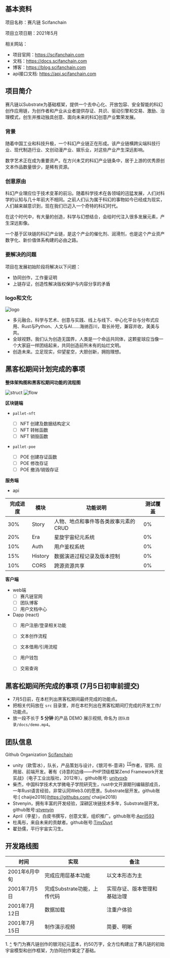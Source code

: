 ## 基本资料

项目名称：赛凡链 Scifanchain

项目立项日期：2021年5月

相关网站：

- 项目官网：https://scifanchain.com
- 文档：https://docs.scifanchain.com
- 博客：https://blog.scifanchain.com
- api接口文档: https://api.scifanchain.com


## 项目简介

赛凡链以Substrate为基础框架，提供一个去中心化、开放包容、安全智能的科幻创作应用链，为创作者和产业从业者提供存证、共识、驱动引擎和交易、激励、治理模式，创生并推动独具创意、面向未来的科幻创意产业繁荣发展。

### 背景 

随着中国工业和科技升极，一个科幻产业链正在形成。该产业链横跨尖端科技行业、现代制造行业、文创动漫产业、娱乐业，对这些产业产生深远影响。

数字艺术正在成为重要资产。在方兴未艾的科幻产业链条中，居于上游的优秀原创文本作品数量很少，是稀有资源。

### 创意原由

科幻产业理应位于技术变革的前沿。随着科学技术在各领域的迅猛发展，人们对科学的认知与几十年前大不相同。之前人们认为属于科幻的事物如今已经成为现实，人们越来越意识到，现在我们已迈入一个奇特的科幻时代。

在这个时代中，有大量的创造，科学与幻想结合，会给时代注入很多发展元素，产生深远影像。

一个基于区块链的科幻产业链，是这个产业的催化剂、润滑剂，也是这个产业资产数字化、新价值体系构建的必由之路。

### 要解决的问题

项目在发展初始阶段将解决以下问题：

- 协同创作，工作量证明
- 上链存证，创造性解决版权保护与内容分享的矛盾

### logo和文化

<img src="https://github.com/scifanchain/hackathon-2021-summer/blob/main/teams/03-Scifanchain/docs/logo_two.png" alt="logo"/>

- 多元融合。科学与艺术、创意与实践、线上与线下、中心化平台与分布式应用、Rust与Python、人文与AI……海纳百川，取长补短，兼容并收，美美与共。
- 全球视野。我们认为创造无国界，人类是一个命运共同体，这颗星球应当像一个大家庭一样团结起来，共同创造前所未有的灿烂文明。
- 创造未来。立足现实，仰望星空，大胆创新，拥抱理想。

## 黑客松期间计划完成的事项

**整体架构图和黑客松期间功能的流程图**

<img src="https://github.com/scifanchain/hackathon-2021-summer/blob/main/teams/03-Scifanchain/docs/sfc_struct.png" alt="struct"/>
<img src="https://github.com/scifanchain/hackathon-2021-summer/blob/main/teams/03-Scifanchain/docs/sfc_flow.png" alt="flow"/>

**区块链端**

- `pallet-nft`

  - [ ] NFT 创建及数据结构定义
  - [ ] NFT 转帐函数
  - [ ] NFT 销毁函数

- `pallet-poe`

  - [ ] POE 创建存证函数
  - [ ] POE 修改存证
  - [ ] POE 撤消/销毁存证

**服务端**

- api

| 完成进度 | 模块 | 功能说明 | 测试覆盖 
| --- | --- | --- | ---
| 30% | Story | 人物、地点和事件等各类故事元素的CRUD | 0%
| 20% | Era | 星旋宇宙纪元系统 | 0%
| 10% | Auth | 用户鉴权系统 | 0%
| 15% | History | 数据演进过程记录及版本控制 | 0%
| 10% | CORS | 跨源资源共享 | 0%

**客户端**

- web端
  - [ ] 赛凡链官网
  - [ ] 团队博客
  - [ ] 用户文档中心 

- Dapp (react)
  - [ ] 用户注册/登录相关功能
  - [ ] 文本创作流程
  - [ ] 文本借用/引用流程
  - [ ] 用户钱包
  - [ ] 交易查询


## 黑客松期间所完成的事项 (7月5日初审前提交)

- 7月5日前，在本栏列出黑客松期间最终完成的功能点。
- 把相关代码放在 `src` 目录里，并在本栏列出在黑客松期间打完成的开发工作/功能点。
- 放一段不长于 **5 分钟** 的产品 DEMO 展示视频, 命名为 `团队目录/docs/demo.mp4`。

## 团队信息

Github Organization [Scifanchain](https://github.com/scifanchain) 

- unity（欧雪冰），队长，产品策划与设计，《银河书-意谛》<sup id="a1">[[1]](#f1)</sup>作者，官网、应用层、前端开发。著有《诗意的边缘——PHP顶级框架Zend Framework开发实战》（电子工业出版社，2012年）。github账号: [unityoxb](https://githubs.com/unityoxb)
- 柴杰，中国科学技术大学微电子学院研究生，rust中文开源期刊编辑部成员，一年Rust语言经验，非常认同Web3.0的愿景。Substrate层开发。github账号:[
chaijie2018](https://githubs.com/
chaijie2018)
- Stvenyin，拥有丰富的开发经验，深耕区块链技术多年，Substrate层开发。github账号:[stvenyin](https://githubs.com/stvenyin)
- April（李星），白皮书撰写，创意文案，组织推广。github账号:[April593](https://githubs.com/April593)
- 杜禹彤，来自未来的贡献者。github账号:[TinyDuyt](https://githubs.com/TinyDuyt)
- 翟劲儒，平行宇宙实习生。

## 开发路线图

| 时间 | 实现 | 备注
| ---| --- | --- |
| 2001年6月中旬 | 完成应用层基本功能 | 以文本形态为主 |
| 2001年7月5日 | 完成Substrate功能，上传代码 | 实现存证、版本管理和基础治理 |
| 2001年7月12日 | 数据加载 | 注重户体验 |
| 2001年7月15日 | 制作演示视频 | 简要、明晰 |

<span id="f1">1. [^](#a1)</span> 专门为赛凡链创作的银河纪元蓝本，约50万字，全方位构建出了赛凡链的初始宇宙模型和创作框架，为协同创作奠定了基础。
